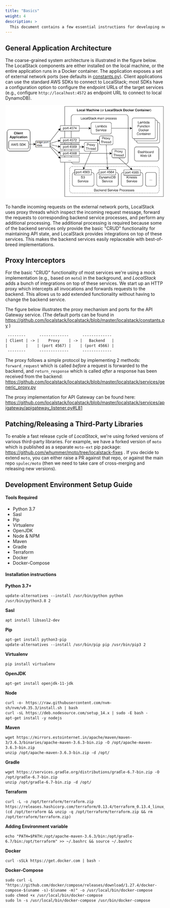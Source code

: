 ```yaml
---
title: "Basics"
weight: 4
description: >
  This document contains a few essential instructions for developing new features and bug fixes for *LocalStack*.
---
```



## General Application Architecture

The coarse-grained system architecture is illustrated in the figure below. The LocalStack components are
either installed on the local machine, or the entire application runs in a Docker container. The application
exposes a set of external network ports (see defaults in
[constants.py](https://github.com/localstack/localstack/blob/master/localstack/constants.py)).
Client applications can use the standard AWS SDKs to connect to LocalStack; most SDKs have a configuration
option to configure the endpoint URLs of the target services (e.g., configure `http://localhost:4572`
as endpoint URL to connect to local DynamoDB).

![architecture](architecture.png)

To handle incoming requests on the external network ports, LocalStack uses proxy threads which inspect
the incoming request message, forward the requests to corresponding backend service processes, and
perform any additional processing. The additional processing is required because some of the backend
services only provide the basic "CRUD" functionality for maintaining API state, and LocalStack
provides integrations on top of these services. This makes the backend services easily replaceable
with best-of-breed implementations.


## Proxy Interceptors

For the basic "CRUD" functionality of most services we're using a mock implementation (e.g., based on `moto`) in the background, and *LocalStack* adds a bunch of integrations on top of these services. We start up an HTTP proxy which intercepts all invocations and forwards requests to the backend. This allows us to add extended functionality without having to change the backend service.

The figure below illustrates the proxy mechanism and ports for the API Gateway service. (The default ports can be found in https://github.com/localstack/localstack/blob/master/localstack/constants.py )

```
 --------      -------------      -------------
| Client | -> |    Proxy    | -> |   Backend   |
|        |    | (port 4567) |    | (port 4566) |
 --------      -------------      -------------
```

The proxy follows a simple protocol by implementing 2 methods: `forward_request` which is called *before* a request is forwarded to the backend, and `return_response` which is called *after* a response has been received from the backend: https://github.com/localstack/localstack/blob/master/localstack/services/generic_proxy.py

The proxy implementation for API Gateway can be found here: https://github.com/localstack/localstack/blob/master/localstack/services/apigateway/apigateway_listener.py#L81

## Patching/Releasing a Third-Party Libraries

To enable a fast release cycle of *LocalStack*, we're using forked versions of various third-party libraries. For example, we have a forked version of `moto` which is published as a separate `moto-ext` pip package: https://github.com/whummer/moto/tree/localstack-fixes . If you decide to extend `moto`, you can either raise a PR against that repo, or against the main repo `spulec/moto` (then we need to take care of cross-merging and releasing new versions).

## Development Environment Setup Guide

#### Tools Required

* Python 3.7
* Sasl
* Pip
* Virtualenv
* OpenJDK
* Node & NPM
* Maven
* Gradle
* Terraform
* Docker
* Docker-Compose


#### Installation instructions

__Python 3.7+__

    update-alternatives --install /usr/bin/python python /usr/bin/python3.8 2

__Sasl__

    apt install libsasl2-dev

__Pip__

    apt-get install python3-pip
    update-alternatives --install /usr/bin/pip pip /usr/bin/pip3 2

__Virtualenv__

    pip install virtualenv

__OpenJDK__

    apt-get install openjdk-11-jdk

__Node__

    curl -o- https://raw.githubusercontent.com/nvm-sh/nvm/v0.35.3/install.sh | bash
    curl -sL https://deb.nodesource.com/setup_14.x | sudo -E bash -
    apt-get install -y nodejs

__Maven__

    wget https://mirrors.estointernet.in/apache/maven/maven-3/3.6.3/binaries/apache-maven-3.6.3-bin.zip -O /opt/apache-maven-3.6.3-bin.zip
    unzip /opt/apache-maven-3.6.3-bin.zip -d /opt/

__Gradle__

    wget https://services.gradle.org/distributions/gradle-6.7-bin.zip -O /opt/gradle-6.7-bin.zip
    unzip /opt/gradle-6.7-bin.zip -d /opt/

__Terraform__

    curl -L -o /opt/terraform/terraform.zip https://releases.hashicorp.com/terraform/0.13.4/terraform_0.13.4_linux_amd64.zip
    (cd /opt/terraform && unzip -q /opt/terraform/terraform.zip && rm /opt/terraform/terraform.zip)

__Adding Environment variable__

    echo "PATH=$PATH:/opt/apache-maven-3.6.3/bin:/opt/gradle-6.7/bin:/opt/terraform" >> ~/.bashrc && source ~/.bashrc

__Docker__

    curl -sSLk https://get.docker.com | bash -

__Docker-Compose__

    sudo curl -L "https://github.com/docker/compose/releases/download/1.27.4/docker-compose-$(uname -s)-$(uname -m)" -o /usr/local/bin/docker-compose
    sudo chmod +x /usr/local/bin/docker-compose
    sudo ln -s /usr/local/bin/docker-compose /usr/bin/docker-compose
